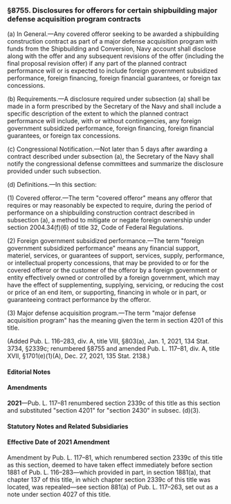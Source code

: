 ### §8755. Disclosures for offerors for certain shipbuilding major defense acquisition program contracts ###

(a) In General.—Any covered offeror seeking to be awarded a shipbuilding construction contract as part of a major defense acquisition program with funds from the Shipbuilding and Conversion, Navy account shall disclose along with the offer and any subsequent revisions of the offer (including the final proposal revision offer) if any part of the planned contract performance will or is expected to include foreign government subsidized performance, foreign financing, foreign financial guarantees, or foreign tax concessions.

(b) Requirements.—A disclosure required under subsection (a) shall be made in a form prescribed by the Secretary of the Navy and shall include a specific description of the extent to which the planned contract performance will include, with or without contingencies, any foreign government subsidized performance, foreign financing, foreign financial guarantees, or foreign tax concessions.

(c) Congressional Notification.—Not later than 5 days after awarding a contract described under subsection (a), the Secretary of the Navy shall notify the congressional defense committees and summarize the disclosure provided under such subsection.

(d) Definitions.—In this section:

(1) Covered offeror.—The term "covered offeror" means any offeror that requires or may reasonably be expected to require, during the period of performance on a shipbuilding construction contract described in subsection (a), a method to mitigate or negate foreign ownership under section 2004.34(f)(6) of title 32, Code of Federal Regulations.

(2) Foreign government subsidized performance.—The term "foreign government subsidized performance" means any financial support, materiel, services, or guarantees of support, services, supply, performance, or intellectual property concessions, that may be provided to or for the covered offeror or the customer of the offeror by a foreign government or entity effectively owned or controlled by a foreign government, which may have the effect of supplementing, supplying, servicing, or reducing the cost or price of an end item, or supporting, financing in whole or in part, or guaranteeing contract performance by the offeror.

(3) Major defense acquisition program.—The term "major defense acquisition program" has the meaning given the term in section 4201 of this title.

(Added Pub. L. 116–283, div. A, title VIII, §803(a), Jan. 1, 2021, 134 Stat. 3734, §2339c; renumbered §8755 and amended Pub. L. 117–81, div. A, title XVII, §1701(e)(1)(A), Dec. 27, 2021, 135 Stat. 2138.)

#### **Editorial Notes** ####

#### Amendments ####

**2021**—Pub. L. 117–81 renumbered section 2339c of this title as this section and substituted "section 4201" for "section 2430" in subsec. (d)(3).

#### **Statutory Notes and Related Subsidiaries** ####

#### Effective Date of 2021 Amendment ####

Amendment by Pub. L. 117–81, which renumbered section 2339c of this title as this section, deemed to have taken effect immediately before section 1881 of Pub. L. 116–283—which provided in part, in section 1881(a), that chapter 137 of this title, in which chapter section 2339c of this title was located, was repealed—see section 881(a) of Pub. L. 117–263, set out as a note under section 4027 of this title.